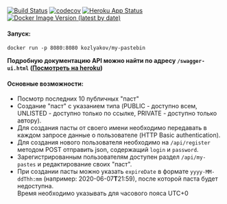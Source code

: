 [![Build Status](https://travis-ci.org/kozlyakov-m/My-Pastebin.svg?branch=master)](https://travis-ci.org/kozlyakov-m/My-Pastebin)
[![codecov](https://codecov.io/gh/kozlyakov-m/My-Pastebin/branch/master/graph/badge.svg)](https://codecov.io/gh/kozlyakov-m/My-Pastebin)
[![Heroku App Status](https://img.shields.io/badge/heroku-up-brightgreen.svg)](https://my-pastebin.herokuapp.com/api)
[![Docker Image Version (latest by date)](https://img.shields.io/docker/v/kozlyakovm/my-pastebin)](https://hub.docker.com/r/kozlyakovm/my-pastebin)

#### Запуск:
`docker run -p 8080:8080 kozlyakov/my-pastebin`

**Подробную документацию API можно найти по адресу `/swagger-ui.html` ([Посмотреть на heroku](https://my-pastebin.herokuapp.com/swagger-ui.html))**  

#### Основные возможности: 
 + Посмотр последних 10 публичных "паст"  
 + Cоздание "паст" с указанием типа (PUBLIC - доступно всем, UNLISTED - доступно только по ссылке, PRIVATE - доступно только автору).
 + Для создания пасты от своего имени необходимо передавать в каждом запросе данные о пользователе (HTTP Basic authentication).    
 + Для создания нового пользователя необходимо на `/api/register` методом POST отправить json, содержащий `login` и `password`.  
 + Зарегистрированным пользователям доступен раздел `/api/my-pastes` и редактирование своих "паст".
 + При создании пасты можно указать `expireDate` в формате `yyyy-MM-ddThh:mm` (например: 2020-06-07**T**21:59), после которой паста будет недоступна.  
 Время необходимо указывать для часового пояса UTC+0
